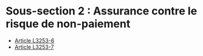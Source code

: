 # Sous-section 2 : Assurance contre le risque de non-paiement

* [Article L3253-6](./LEGIARTI000006902901.md)
* [Article L3253-7](./LEGIARTI000006902902.md)
